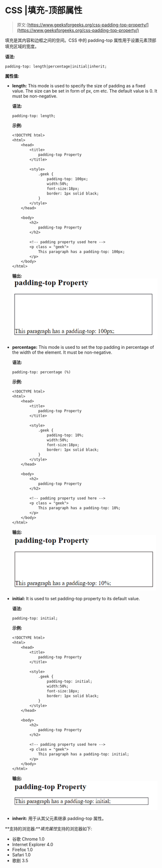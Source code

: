 # CSS |填充-顶部属性

> 原文:[https://www.geeksforgeeks.org/css-padding-top-property/](https://www.geeksforgeeks.org/css-padding-top-property/)

填充是其内容和边框之间的空间。CSS 中的 padding-top 属性用于设置元素顶部填充区域的宽度。

**语法:**

```
padding-top: length|percentage|initial|inherit;
```

**属性值:**

*   **length:** This mode is used to specify the size of padding as a fixed value. The size can be set in form of px, cm etc. The default value is 0\. It must be non-negative.

    **语法:**

    ```
    padding-top: length;
    ```

    **示例:**

    ```
    <!DOCTYPE html> 
    <html> 
        <head> 
            <title> 
                padding-top Property 
            </title> 

            <style> 
                .geek { 
                    padding-top: 100px; 
                    width:50%; 
                    font-size:18px; 
                    border: 1px solid black;
                } 
            </style> 
        </head> 

        <body> 
            <h2> 
                padding-top Property 
            </h2> 

            <!-- padding property used here -->
            <p class = "geek"> 
                This paragraph has a padding-top: 100px; 
            </p> 
        </body> 
    </html>                     
    ```

    **输出:**
    ![](img/09721f5a738787c10900f6caac354672.png)

*   **percentage:** This mode is used to set the top padding in percentage of the width of the element. It must be non-negative.

    **语法:**

    ```
    padding-top: percentage (%)
    ```

    **示例:**

    ```
    <!DOCTYPE html> 
    <html> 
        <head> 
            <title> 
                padding-top Property 
            </title> 

            <style> 
                .geek { 
                    padding-top: 10%; 
                    width:50%; 
                    font-size:18px; 
                    border: 1px solid black;
                } 
            </style> 
        </head> 

        <body> 
            <h2> 
                padding-top Property 
            </h2> 

            <!-- padding property used here -->
            <p class = "geek"> 
                This paragraph has a padding-top: 10%; 
            </p> 
        </body> 
    </html>                     
    ```

    **输出:**
    ![](img/bf14bf38a8b33b5cc4d923961ccceca6.png)

*   **initial:** It is used to set padding-top property to its default value.

    **语法:**

    ```
    padding-top: initial;
    ```

    **示例:**

    ```
    <!DOCTYPE html> 
    <html> 
        <head> 
            <title> 
                padding-top Property 
            </title> 

            <style> 
                .geek { 
                    padding-top: initial; 
                    width:50%; 
                    font-size:18px; 
                    border: 1px solid black;
                } 
            </style> 
        </head> 

        <body> 
            <h2> 
                padding-top Property 
            </h2> 

            <!-- padding property used here -->
            <p class = "geek"> 
                This paragraph has a padding-top: initial; 
            </p> 
        </body> 
    </html>                     
    ```

    **输出:**
    ![](img/2574b8c36918e824bc941b71a6754d41.png)

*   **inherit:** 用于从其父元素继承 padding-top 属性。

**支持的浏览器:***填充属性*支持的浏览器如下:

*   谷歌 Chrome 1.0
*   Internet Explorer 4.0
*   Firefox 1.0
*   Safari 1.0
*   歌剧 3.5